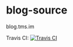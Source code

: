 # blog-source
blog.tms.im

Travis CI: [![Travis CI](https://travis-ci.org/imtms/blog-source.svg?branch=blog-source)](https://travis-ci.org/imtms/blog-source)
